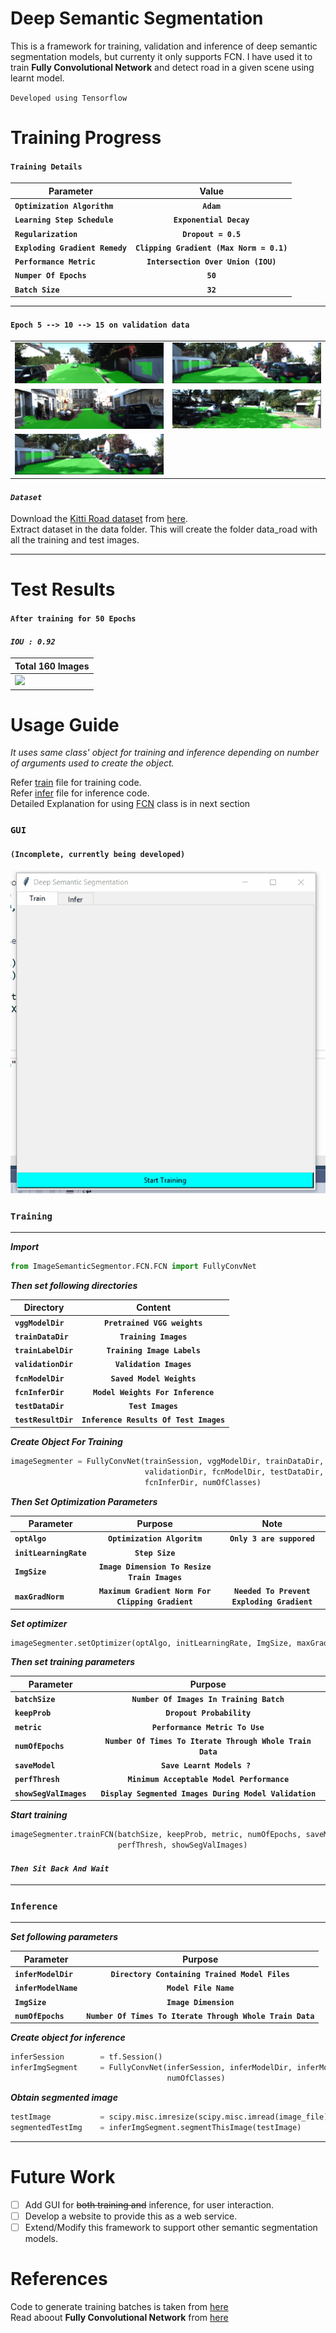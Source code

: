 # Deep Semantic Segmentation
This is a framework for training, validation and inference of deep semantic segmentation models, but currenty it only supports FCN.
I have used it to train **Fully Convolutional Network** and detect road in a given scene using learnt model.  

`Developed using Tensorflow`

# Training Progress

#### **`Training Details`**

| Parameter    | Value         |
| ------------- | :-------------:|
**`Optimization Algorithm`**    | **`Adam`**
**`Learning Step Schedule`**    | **`Exponential Decay`**
**`Regularization`**             | **`Dropout = 0.5`**
**`Exploding Gradient Remedy`** | **`Clipping Gradient (Max Norm = 0.1)`**
**`Performance Metric`**         | **`Intersection Over Union (IOU)`**
**`Numper Of Epochs`**           | **`50`**
**`Batch Size`**                 | **`32`**

---

#### `Epoch 5 --> 10 --> 15 on validation data`

|               |		        |
| ------------- |:-------------:|
![](res/Figure_13.gif) | ![](res/Figure_17.gif)
![](res/Figure_9.gif) | ![](res/Figure_6.gif)
![](res/Figure_17.gif) |

#### *`Dataset`*

Download the [Kitti Road dataset](http://www.cvlibs.net/datasets/kitti/eval_road.php) from [here](http://www.cvlibs.net/download.php?file=data_road.zip).  
Extract dataset in the data folder. This will create the folder data_road with all the training and test images.


---

# Test Results
#### `After training for 50 Epochs`

#### *`IOU : 0.92`*

|       Total 160 Images        |		        
| ------------- |
![](res/Epoch50_Test_Result.gif)|

# Usage Guide
*_It uses same class' object for training and inference depending on number of arguments used to create the object._*

Refer [train](train.py) file for training code.  
Refer [infer](infer.py) file for inference code.  
Detailed Explanation for using [FCN](ImageSemanticSegmentor/FCN/FCN.py) class is in next section

### `GUI`
#### `(Incomplete, currently being developed)`
![](deepSemSeg_GUI.gif)

### `Training`

---

**_Import_**

```python
from ImageSemanticSegmentor.FCN.FCN import FullyConvNet
```

**_Then set following directories_**

| Directory    | Content         |
| ------------- | :-------------:|
**`vggModelDir`**    | **`Pretrained VGG weights`**
**`trainDataDir`**    | **`Training Images`**
**`trainLabelDir`**    | **`Training Image Labels`**
**`validationDir`**    | **`Validation Images`**
**`fcnModelDir`**    | **`Saved Model Weights`**
**`fcnInferDir`**    | **`Model Weights For Inference`**
**`testDataDir`**    | **`Test Images`**
**`testResultDir`**    | **`Inference Results Of Test Images`**

**_Create Object For Training_**

```python
imageSegmenter = FullyConvNet(trainSession, vggModelDir, trainDataDir, trainLabelDir, 
                              validationDir, fcnModelDir, testDataDir, 
                              fcnInferDir, numOfClasses)
```


**_Then Set Optimization Parameters_**

| Parameter    | Purpose         | Note |
| ------------- | :-------------:|:---:|
**`optAlgo`**    | **`Optimization Algoritm`** | **`Only 3 are suppored`**
**`initLearningRate`**    | **`Step Size`**
**`ImgSize`**    | **`Image Dimension To Resize Train Images`**
**`maxGradNorm`**    | **`Maximum Gradient Norm For Clipping Gradient`** | **`Needed To Prevent Exploding Gradient`**

**_Set optimizer_**

```python
imageSegmenter.setOptimizer(optAlgo, initLearningRate, ImgSize, maxGradNorm)
```

**_Then set training parameters_**

| Parameter    | Purpose         |
| ------------- | :-------------:|
**`batchSize`**    | **`Number Of Images In Training Batch`**
**`keepProb`**    | **`Dropout Probability`**
**`metric`**    | **`Performance Metric To Use`**
**`numOfEpochs`**    | **`Number Of Times To Iterate Through Whole Train Data`**
**`saveModel`**    | **`Save Learnt Models ? `**
**`perfThresh`**    | **`Minimum Acceptable Model Performance`**
**`showSegValImages`**    | **`Display Segmented Images During Model Validation`**

**_Start training_**
```python
imageSegmenter.trainFCN(batchSize, keepProb, metric, numOfEpochs, saveModel,
                        perfThresh, showSegValImages)
```

#### *`Then Sit Back And Wait`*

---

### `Inference`
---

**_Set following parameters_**

| Parameter    | Purpose         |
| ------------- | :-------------:|
**`inferModelDir`**    | **`Directory Containing Trained Model Files`**
**`inferModelName`**    | **`Model File Name`**
**`ImgSize`**    | **`Image Dimension`**
**`numOfEpochs`**    | **`Number Of Times To Iterate Through Whole Train Data`**

**_Create object for inference_**

```python
inferSession        = tf.Session()
inferImgSegment     = FullyConvNet(inferSession, inferModelDir, inferModelName, ImgSize,
                                   numOfClasses)
```

**_Obtain segmented image_**

```python
testImage           = scipy.misc.imresize(scipy.misc.imread(image_file), ImgSize)
segmentedTestImg    = inferImgSegment.segmentThisImage(testImage)
```

---
# Future Work
* [ ] Add GUI for ~~both training and~~ inference, for user interaction.
* [ ] Develop a website to provide this as a web service.
* [ ] Extend/Modify this framework to support other semantic segmentation models.

# References
Code to generate training batches is taken from [here](https://github.com/udacity/CarND-Semantic-Segmentation/blob/master/helper.py)  
Read aboout **Fully Convolutional Network** from [here](https://arxiv.org/pdf/1605.06211.pdf)